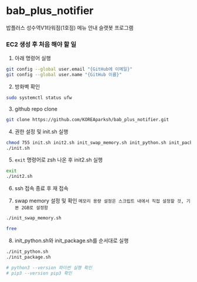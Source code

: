 # bab_plus_notifier

밥플러스 성수역V1타워점(1호점) 메뉴 안내 슬랫봇 프로그램

### EC2 생성 후 처음 해야 할 일

1. 아래 명령어 실행

```sh
git config --global user.email "{GitHub에 이메일}"
git config --global user.name "{GitHub 이름}"
```

2. 방화벽 확인

```sh
sudo systemctl status ufw
```

3. github repo clone

```sh
git clone https://github.com/KOREAparksh/bab_plus_notifier.git
```

4. 권한 설정 및 init.sh 실행

```sh
chmod 755 init.sh init2.sh init_swap_memory.sh init_python.sh init_package.sh
./init.sh
```

5. `exit` 명령어로 zsh 나온 후 init2.sh 실행

```sh
exit
./init2.sh
```

6. ssh 접속 종료 후 재 접속

7. swap memory 설정 및 확인 `메모리 용량 설정은 스크립트 내에서 직접 설정할 것, 기본 2GB로 설정함`

```sh
./init_swap_memory.sh

free
```

8. init_python.sh와 init_package.sh를 순서대로 실행

```sh
./init_python.sh
./init_package.sh

# python3 --version 파이썬 실행 확인
# pip3 --version pip3 확인
```
